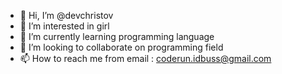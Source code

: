 - 👋 Hi, I’m @devchristov
- 👀 I’m interested in girl
- 🌱 I’m currently learning programming language
- 💞️ I’m looking to collaborate on programming field
- 📫 How to reach me from email : coderun.idbuss@gmail.com

<!---
devchristov/devchristov is a ✨ special ✨ repository because its `README.md` (this file) appears on your GitHub profile.
You can click the Preview link to take a look at your changes.
--->
